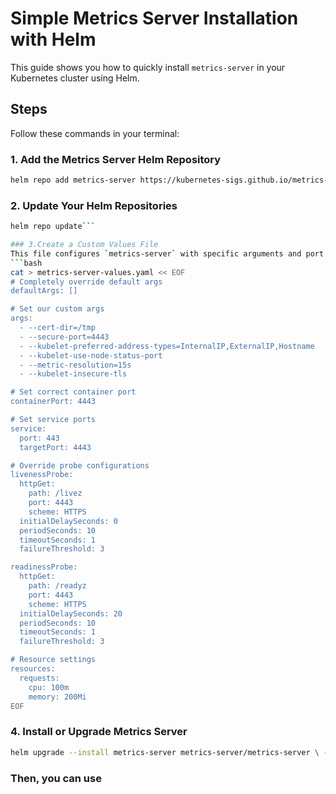 # Simple Metrics Server Installation with Helm

This guide shows you how to quickly install `metrics-server` in your Kubernetes cluster using Helm.

## Steps

Follow these commands in your terminal:

### 1. Add the Metrics Server Helm Repository

```bash
helm repo add metrics-server https://kubernetes-sigs.github.io/metrics-server/
```

### 2. Update Your Helm Repositories

```bash
helm repo update```

### 3.Create a Custom Values File
This file configures `metrics-server` with specific arguments and port settings.
```bash
cat > metrics-server-values.yaml << EOF
# Completely override default args
defaultArgs: []

# Set our custom args
args:
  - --cert-dir=/tmp
  - --secure-port=4443
  - --kubelet-preferred-address-types=InternalIP,ExternalIP,Hostname
  - --kubelet-use-node-status-port
  - --metric-resolution=15s
  - --kubelet-insecure-tls

# Set correct container port
containerPort: 4443

# Set service ports
service:
  port: 443
  targetPort: 4443

# Override probe configurations
livenessProbe:
  httpGet:
    path: /livez
    port: 4443
    scheme: HTTPS
  initialDelaySeconds: 0
  periodSeconds: 10
  timeoutSeconds: 1
  failureThreshold: 3

readinessProbe:
  httpGet:
    path: /readyz
    port: 4443
    scheme: HTTPS
  initialDelaySeconds: 20
  periodSeconds: 10
  timeoutSeconds: 1
  failureThreshold: 3

# Resource settings
resources:
  requests:
    cpu: 100m
    memory: 200Mi
EOF
```
### 4. Install or Upgrade Metrics Server
```bash
helm upgrade --install metrics-server metrics-server/metrics-server \ --namespace kube-system \ --values metrics-server-values.yaml
```

### Then, you can use 